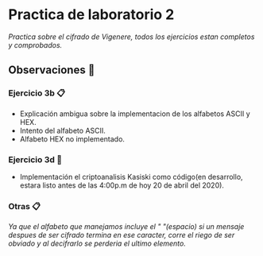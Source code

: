 # Practica de laboratorio 2

_Practica sobre el cifrado de Vigenere, todos los ejercicios estan completos y comprobados._


## Observaciones 🚀

### Ejercicio 3b 📋

* Explicación ambigua sobre la implementacion de los alfabetos ASCII y HEX.
* Intento del alfabeto ASCII.
* Alfabeto HEX no implementado.

### Ejercicio 3d 🔧

* Implementación el criptoanalisis Kasiski como código(en desarrollo, estara listo antes de las 4:00p.m de hoy 20 de abril del 2020).

### Otras 📋

_Ya que el alfabeto que manejamos incluye el " "(espacio) si un mensaje despues de ser cifrado termina en ese caracter, corre el riego de ser obviado y al decifrarlo se perderia el ultimo elemento._
